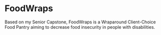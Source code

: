 # FoodWraps
Based on my Senior Capstone, FoodWraps is a Wraparound Client-Choice Food Pantry aiming to decrease food insecurity in people with disabilities. 
